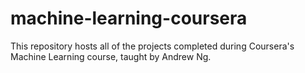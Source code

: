 # machine-learning-coursera
This repository hosts all of the projects completed during Coursera's Machine Learning course, taught by Andrew Ng.
